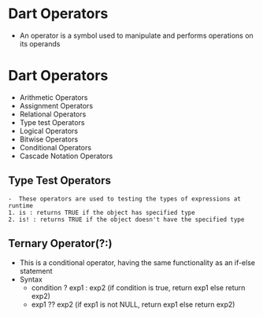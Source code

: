# Dart Operators
-   An operator is a symbol used to manipulate and performs operations on its operands

# Dart Operators
-   Arithmetic Operators
-   Assignment Operators
-   Relational Operators
-   Type test Operators
-   Logical Operators
-   Bitwise Operators
-   Conditional Operators
-   Cascade Notation Operators

## Type Test Operators
    -  These operators are used to testing the types of expressions at runtime
    1. is : returns TRUE if the object has specified type
    2. is! : returns TRUE if the object doesn't have the specified type

## Ternary Operator(?:)
-   This is a conditional operator, having the same functionality as an if-else statement
-   Syntax
    - condition ? exp1 : exp2 (if condition is true, return exp1 else return exp2)
    - exp1 ?? exp2 (if exp1 is not NULL, return exp1 else return exp2)